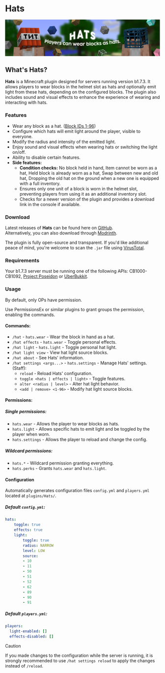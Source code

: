 # Hats
![Hats.png](assets/Hats.png)

## What's Hats?
**Hats** is a Minecraft plugin designed for servers running version b1.7.3.
It allows players to wear blocks in the helmet slot as hats and optionally emit light from these hats, depending on the configured blocks.
The plugin also includes sound and visual effects to enhance the experience of wearing and interacting with hats.

### Features
- Wear any block as a hat. ([Block IDs 1-96](https://raw.githubusercontent.com/AleksandarHaralanov/Hats/refs/heads/master/assets/Items.png))
- Configure which hats will emit light around the player, visible to everyone.
- Modify the radius and intensity of the emitted light.
- Enjoy sound and visual effects when wearing hats or switching the light on/off.
- Ability to disable certain features.
- **Side features:**
  - **Condition checks:** No block held in hand, Item cannot be worn as a hat, Held block is already worn as a hat, Swap between new and old hat, Dropping the old hat on the ground when a new one is equipped with a full inventory.
  - Ensures only one unit of a block is worn in the helmet slot, preventing players from using it as an additional inventory slot.
  - Checks for a newer version of the plugin and provides a download link in the console if available.

### Download
Latest releases of **Hats** can be found here on [GitHub](https://github.com/AleksandarHaralanov/Hats/releases).<br>
Alternatively, you can also download through [Modrinth](https://modrinth.com/plugin/hats-b1.7.3/versions).

The plugin is fully open-source and transparent. If you'd like additional peace of mind, you're welcome to scan the `.jar` file using [VirusTotal](https://www.virustotal.com/gui/home/upload).

### Requirements
Your b1.7.3 server must be running one of the following APIs: CB1000-CB1092, [Project Poseidon](https://github.com/RhysB/Project-Poseidon) or [UberBukkit](https://github.com/Moresteck/Project-Poseidon-Uberbukkit).

### Usage
By default, only OPs have permission.

Use PermissionsEx or similar plugins to grant groups the permission, enabling the commands.

#### Commands:
  - `/hat` - `hats.wear` - Wear the block in hand as a hat.
  - `/hat effects` - `hats.wear` - Toggle personal effects.
  - `/hat light` - `hats.light` - Toggle personal hat light.
  - `/hat light view` - View hat light source blocks.
  - `/hat about` - See Hats' information.
  - `/hat settings <args...>` - `hats.settings` - Manage Hats' settings. (Staff):
    - `reload` - Reload Hats' configuration.
    - `toggle <hats | effects | light>` - Toggle features.
    - `alter <radius | level>` - Alter hat light behavior.
    - `<add | remove> <1-96>` - Modify hat light source blocks.

#### Permissions:
##### Single permissions:
  - `hats.wear` - Allows the player to wear blocks as hats.
  - `hats.light` - Allows specific hats to emit light and be toggled by the player when worn.
  - `hats.settings` - Allows the player to reload and change the config.
##### Wildcard permissions:
  - `hats.*` - Wildcard permission granting everything.
  - `hats.perks` - Grants `hats.wear` and `hats.light`.

#### Configuration
Automatically generates configuration files `config.yml` and `players.yml` located at `plugins/Hats/`.

##### Default `config.yml`:
```yaml
hats:
    toggle: true
    effects: true
    light:
        toggle: true
        radius: NARROW
        level: LOW
        source:
        - 10
        - 11
        - 50
        - 51
        - 52
        - 62
        - 89
        - 90
        - 91
```

##### Default `players.yml`:
```yaml
players:
  light-enabled: []
  effects-disabled: []
```
> [!CAUTION]
> If you made changes to the configuration while the server is running, it is strongly recommended to use `/hat settings reload` to apply the changes instead of `/reload`.
